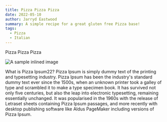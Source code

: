 ```yaml
---
title: Pizza Pizza Pizza
date: 2022-05-10
author: Jarryd Eastwood
summary: A simple recipe for a great gluten free Pizza base!
tags:
  - Pizza
  - Italian
---
```

Pizza Pizza Pizza

![A sample inlined image](https://images.unsplash.com/photo-1565299624946-b28f40a0ae38?ixlib=rb-1.2.1&ixid=MnwxMjA3fDB8MHxwaG90by1wYWdlfHx8fGVufDB8fHx8&auto=format&fit=crop&w=781&q=80)

What is Pizza Ipsum22?
Pizza Ipsum is simply dummy text of the printing and typesetting industry. Pizza Ipsum has been the industry's standard dummy text ever since the 1500s, when an unknown printer took a galley of type and scrambled it to make a type specimen book. It has survived not only five centuries, but also the leap into electronic typesetting, remaining essentially unchanged. It was popularised in the 1960s with the release of Letraset sheets containing Pizza Ipsum passages, and more recently with desktop publishing software like Aldus PageMaker including versions of Pizza Ipsum.